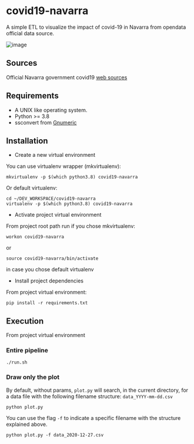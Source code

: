 # covid19-navarra
A simple ETL to visualize the impact of covid-19 in Navarra from opendata official data source.

![image](https://user-images.githubusercontent.com/1070397/104372966-84c8d200-5520-11eb-8932-8259eddb3054.png)

## Sources
Official Navarra government covid19 [web sources](https://gobiernoabierto.navarra.es/es/coronavirus/impacto-situacion) 

## Requirements
* A UNIX like operating system.
* Python >= 3.8
* ssconvert from [Gnumeric](http://www.gnumeric.org/)

## Installation
* Create a new virtual environment

You can use virtualenv wrapper (mkvirtualenv):

```
mkvirtualenv -p $(which python3.8) covid19-navarra
```

Or default virtualenv:

```
cd ~/DEV_WORKSPACE/covid19-navarra
virtualenv -p $(which python3.8) covid19-navarra
```

* Activate project virtual environment

From project root path run if you chose mkvirtualenv:
```shell script
workon covid19-navarra
```

or 
```shell script
source covid19-navarra/bin/activate
```
in case you chose default virtualenv

* Install project dependencies

From project virtual environment:
```
pip install -r requirements.txt
```

## Execution
From project virtual environment

### Entire pipeline

```shell script
./run.sh
```

### Draw only the plot

By default, without params, `plot.py` will search, in the current directory, for a data file with the following filename structure:
`data_YYYY-mm-dd.csv`
```shell script
python plot.py
```

You can use the flag `-f` to indicate a specific filename with the structure explained above.
```shell script
python plot.py -f data_2020-12-27.csv
```
